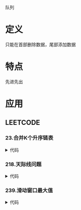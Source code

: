 队列

# 定义 #
只能在首部删除数据，尾部添加数据

# 特点 #
先进先出

# 应用 #
## LEETCODE ##
### 23.合并K个升序链表 ###
<details>
<summary>代码</summary>
<pre>
<code>
class ListNode {
    public $val = 0;
    public $next = null;
    function __construct($val = 0, $next = null) {
        $this->val = $val;
        $this->next = $next;
    }
}
class MyQueue extends SplPriorityQueue {
    public function compare($val1, $val2) {
        return $val2 - $val1;
    }
}
function mergeKLists($lists) {
    if (!$lists) {
        return [];
    }
    $queue = new MyQueue();
    foreach ($lists as $list) {
        if ($list) {
            $queue->insert($list, $list->val);
        }
    }
    $dummy = new ListNode(-1);
    $cur = $dummy;
    while (!$queue->isEmpty()) {
        $node = $queue->extract();
        $cur->next = $node;
        $cur = $cur->next;
        if ($node->next) {
            $queue->insert($node->next, $node->next->val);
        }
    }
    return $dummy->next;
}
</code>
</pre>
</details>

### 218.天际线问题 ###
<details>
<summary>代码</summary>
<pre>
<code>
class MyQueue {

    private $data = [];

    public function insert($val) {
        if (!$this->data) {
            array_push($this->data, $val);
            return;
        }
        list($left, $right) = [0, count($this->data) - 1];
        while ($left <= $right) {
            $mid = $left + intval(($right - $left) / 2);
            if ($this->data[$mid] >= $val) {
                $right--;
            } else {
                $left++;
            }
        }
        array_splice($this->data, $right + 1, 0, [$val]);
    }

    public function remove($val) {
        list($left, $right) = [0, count($this->data) - 1];
        while ($left <= $right) {
            $mid = $left + intval(($right - $left) / 2);
            if ($this->data[$mid] > $val) {
                $right--;
            } else if ($this->data[$mid] < $val) {
                $left++;
            } else {
                unset($this->data[$mid]);
                $this->data = array_values($this->data);
                return;
            }
        }
    }

    public function top() {
        return end($this->data);
    }

}
function multiSort(&$arr) {
    usort($arr, function ($a, $b) {
        if ($a[0] != $b[0]) {
            return $a[0] - $b[0];
        }
        return $a[1] - $b[1];
    });
}
function getSkyline($buildings) {
    $pos = [];
    foreach ($buildings as $build) {
        list($x, $y, $z) =  $build;
        array_push($pos, [$x, -$z]);
        array_push($pos, [$y, $z]);
    }
    multiSort($pos);

    $res = [];
    $queue = new MyQueue();
    $prev = 0;
    $queue->insert($prev);
    foreach ($pos as $p) {
        list($x, $z) = $p;
        if ($z < 0) {
            $queue->insert(-$z);
        } else {
            $queue->remove($z);
        }
        $cur = $queue->top();
        if ($cur != $prev) {
            array_push($res, [$x, $cur]);
            $prev = $cur;
        }
    }
    return $res;
}
</code>
</pre>
</details>

### 239.滑动窗口最大值 ###
<details>
<summary>代码</summary>
<pre>
<code>
    $len = count($nums);
    if ($len <= 1) {
        return $nums;
    }
    $res = [];
    $queue = [];
    for ($i = 0; $i < $len; $i++) {
        while ($queue && $nums[end($queue)] < $nums[$i]) {
            array_pop($queue);
        }
        array_push($queue, $i);
        if ($i - $queue[0] >= $k ) {
            array_shift($queue);
        }
        if ($i >= $k -1) {
            array_push($res, $nums[$queue[0]]);
        }
    }
    if ($len < $k) {
        $res[] = $nums[$queue[0]];
    }
    return $res;
</code>
</pre>
</details>
